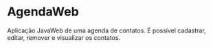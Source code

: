 # AgendaWeb

Aplicação JavaWeb de uma agenda de contatos. É possível cadastrar, editar, remover e visualizar os contatos.
